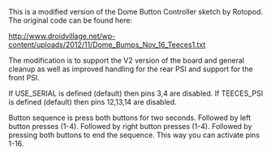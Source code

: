 This is a modified version of the Dome Button Controller sketch by Rotopod. The original code can be found here:

http://www.droidvillage.net/wp-content/uploads/2012/11/Dome_Bumps_Nov_16_Teeces1.txt

The modification is to support the V2 version of the board and general cleanup as well as improved handling for the rear PSI and support for the front PSI.

If USE_SERIAL is defined (default) then pins 3,4 are disabled.
If TEECES_PSI is defined (default) then pins 12,13,14 are disabled.

Button sequence is press both buttons for two seconds. Followed by left button presses (1-4). Followed by right button presses (1-4). Followed by pressing both buttons to end the sequence. This way you can activate pins 1-16.